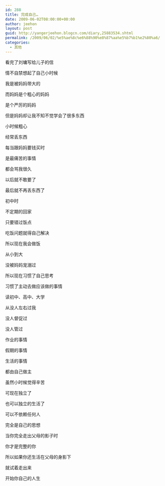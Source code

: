 ```yaml
---
id: 288
title: 完成自己…
date: 2009-06-02T08:00:00+00:00
author: jeehon
layout: post
guid: http://yangerjeehon.blogcn.com/diary,25883534.shtml
permalink: /2009/06/02/%e5%ae%8c%e6%88%90%e8%87%aa%e5%b7%b1%e2%80%a6/
categories:
  - 其他
---
```

看完了刘墉写给儿子的信
  
情不自禁想起了自己小时候
  
我是被妈妈带大的
  
而妈妈是个粗心的妈妈
  
是个严厉的妈妈
  
但是妈妈却让我不知不觉学会了很多东西
  
小时候粗心
  
经常丢东西
  
每当跟妈妈要钱买时
  
是最痛苦的事情
  
都会骂我很久
  
以后就不敢要了
  
最后就不再丢东西了
  
初中时
  
不定期的回家
  
只要错过饭点
  
吃饭问题就得自己解决
  
所以现在我会做饭
  
从小到大
  
没被妈妈宠溺过
  
所以现在习惯了自己思考
  
习惯了主动去做应该做的事情
  
读初中、高中、大学
  
从没人左右过我
  
没人督促过
  
没人管过
  
作业的事情
  
假期的事情
  
生活的事情
  
都由自己做主
  
虽然小时候觉得辛苦
  
可现在独立了
  
也可以独立的生活了
  
可以不依赖任何人
  
完全是自己的思想
  
当你完全走出父母的影子时
  
你才是完整的你
  
所以如果你还生活在父母的身影下
  
就试着走出来
  
开始你自己的人生